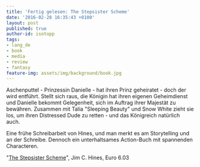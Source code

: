 ```yaml
---
title: 'Fertig gelesen: The Stepsister Scheme'
date: '2016-02-28 16:35:43 +0100'
layout: post
published: true
author-id: isotopp
tags:
- lang_de
- book
- media
- review
- fantasy
feature-img: assets/img/background/book.jpg
---
```

Aschenputtel - Prinzessin Danielle - hat ihren Prinz geheiratet - doch der wird entführt. Stellt sich raus, die Königin hat ihren eigenen Geheimdienst und Danielle bekommt Gelegenheit, sich im Auftrag ihrer Majestät zu bewähren. Zusammen mit Talia "Sleeping Beauty" und Snow White zieht sie los, um ihren Distressed Dude zu retten - und das Königreich natürlich auch. 

Eine frühe Schreibarbeit von Hines, und man merkt es am Storytelling und an der Schreibe. Dennoch ein unterhaltsames Action-Buch mit spannenden Characteren.

"[The Stepsister Scheme](http://www.amazon.de/dp/B001O222DG)", Jim C. Hines, Euro 6.03
